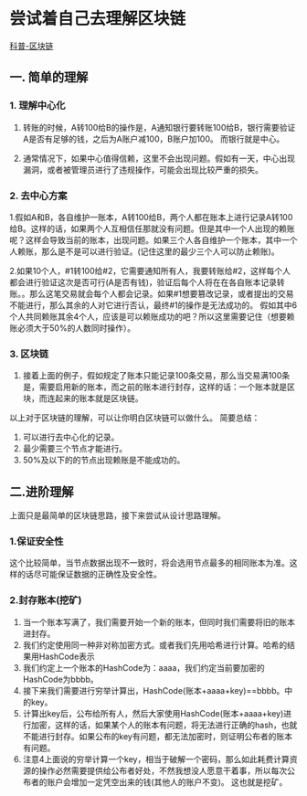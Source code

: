 # 尝试着自己去理解区块链

[科普-区块链](https://ethfans.org/posts/wtf-is-the-blockchain)
## 一. 简单的理解

### 1. 理解中心化

1. 转账的时候，A转100给B的操作是，A通知银行要转账100给B，银行需要验证A是否有足够的钱，之后为A账户减100，B账户加100。
而银行就是中心。

2. 通常情况下，如果中心值得信赖，这里不会出现问题。假如有一天，中心出现漏洞，或者被管理员进行了违规操作，可能会出现比较严重的损失。

### 2. 去中心方案

1.假如A和B，各自维护一账本，A转100给B，两个人都在账本上进行记录A转100给B。这样的话，如果两个人互相信任那就没有问题。但是其中一个人出现的赖账呢？这样会导致当前的账本，出现问题。如果三个人各自维护一个账本，其中一个人赖账，那么是不是可以进行验证。(记住这里的最少三个人可以防止赖账)。

2.如果10个人，#1转100给#2，它需要通知所有人，我要转账给#2，这样每个人都会进行验证这次是否可行(A是否有钱)，验证后每个人将在在各自账本记录转账。。那么这笔交易就会每个人都会记录。如果#1想要篡改记录，或者提出的交易不能进行，那么其余的人对它进行否认，最终#1的操作是无法成功的。
假如其中6个人共同赖账其余4个人，应该是可以赖账成功的吧？所以这里需要记住（想要赖账必须大于50%的人数同时操作）。

### 3. 区块链

1. 接着上面的例子，假如规定了账本只能记录100条交易，那么当交易满100条是，需要启用新的账本，而之前的账本进行封存，这样的话：一个账本就是区块，而连起来的账本就是区块链。

以上对于区块链的理解，可以让你明白区块链可以做什么。
简要总结：

1. 可以进行去中心化的记录。
2. 最少需要三个节点才能进行。
3. 50%及以下的的节点出现赖账是不能成功的。

## 二.进阶理解

上面只是最简单的区块链思路，接下来尝试从设计思路理解。

### 1.保证安全性

这个比较简单，当节点数据出现不一致时，将会选用节点最多的相同账本为准。这样的话尽可能保证数据的正确性及安全性。

### 2.封存账本(挖矿)

1. 当一个账本写满了，我们需要开始一个新的账本，但同时我们需要将旧的账本进封存。
2. 我们约定使用同一种非对称加密方式。或者我们先用哈希进行计算。哈希的结果用HashCode表示
3. 我们约定上一个账本的HashCode为：aaaa，我们约定当前要加密的HashCode为bbbb。
4. 接下来我们需要进行穷举计算出，HashCode(账本+aaaa+key)==bbbb。中的key。
5. 计算出key后，公布给所有人，然后大家使用HashCode(账本+aaaa+key)进行加密，这样的话，如果某个人的账本有问题，将无法进行正确的hash，也就不能进行封存。如果公布的key有问题，都无法加密时，则证明公布者的账本有问题。
6. 注意4上面说的穷举计算一个key，相当于破解一个密码，那么如此耗费计算资源的操作必然需要提供给公布者好处，不然我想没人愿意干着事，所以每次公布者的账户会增加一定凭空出来的钱(其他人的账户不变)。
这也就是挖矿。
